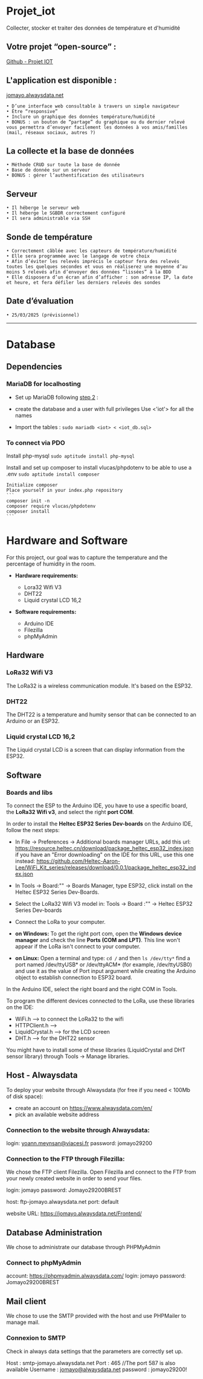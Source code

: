 # Projet_iot
Collecter, stocker et traiter des données de température et d'humidité

## Votre projet “open-source” :
[Github - Projet IOT](https://github.com/JohanBZH/projet_iot)

## L'application est disponible :
[jomayo.alwaysdata.net](jomayo.alwaysdata.net)

    • D’une interface web consultable à travers un simple navigateur  
    • Être “responsive”  
    • Inclure un graphique des données température/humidité  
    • BONUS : un bouton de “partage” du graphique ou du dernier relevé vous permettra d’envoyer facilement les données à vos amis/familles (mail, réseaux sociaux, autres ?)  

## La collecte et la base de données
    • Méthode CRUD sur toute la base de donnée    
    • Base de donnée sur un serveur   
    • BONUS : gérer l’authentification des utilisateurs  
## Serveur
    • Il héberge le serveur web  
    • Il héberge le SGBDR correctement configuré  
    • Il sera administrable via SSH  
## Sonde de température
    • Correctement câblée avec les capteurs de température/humidité  
    • Elle sera programmée avec le langage de votre choix  
    • Afin d’éviter les relevés imprécis le capteur fera des relevés toutes les quelques secondes et vous en réaliserez une moyenne d’au moins 5 relevés afin d’envoyer des données “lissées” à la BDD  
    • Elle disposera d’un écran afin d’afficher : son adresse IP, la date et heure, et fera défiler les derniers relevés des sondes  

## Date d’évaluation 
    • 25/03/2025 (prévisionnel)  

------------------------------------------------------------------------------------------------------------------

# Database
## Dependencies
### MariaDB for localhosting
- Set up MariaDB following [step 2](https://github.com/JohanBZH/Hebergement_web_php) :
- create the database and a user with full privileges
    Use <'iot'> for all the names

- Import the tables :
```sudo mariadb <iot> < <iot_db.sql>```

### To connect via PDO
Install php-mysql
```sudo aptitude install php-mysql```

Install and set up composer to install vlucas/phpdotenv to be able to use a .env
```sudo aptitude install composer```

    Initialize composer
    Place yourself in your index.php repository
    ```
    composer init -n
    composer require vlucas/phpdotenv
    composer install
    ```

# Hardware and Software 

For this project, our goal was to capture the temperature and the percentage of humidity in the room. 

* **Hardware requirements:**
  - Lora32 Wifi V3
  - DHT22
  - Liquid crystal LCD 16,2

* **Software requirements:**
  - Arduino IDE
  - Filezilla
  - phpMyAdmin

## Hardware

### LoRa32 Wifi V3

The LoRa32 is a wireless communication module. It's based on the ESP32.

### DHT22 

The DHT22 is a temperature and humity sensor that can be connected to an Arduino or an ESP32.

### Liquid crystal LCD 16,2

The Liquid crystal LCD is a screen that can display information from the ESP32.

## Software

### Boards and libs

To connect the ESP to the Arduino IDE, you have to use a specific board, the **LoRa32 Wifi v3**, and select the right **port COM**.

In order to install the **Heltec ESP32 Series Dev-boards** on the Arduino IDE, follow the next steps:

- In File -> Preferences -> Additional boards manager URLs, add this url: https://resource.heltec.cn/download/package_heltec_esp32_index.json
if you have an "Error downloading" on the IDE for this URL, use this one instead: https://github.com/Heltec-Aaron-Lee/WiFi_Kit_series/releases/download/0.0.1/package_heltec_esp32_index.json

- In Tools -> Board:"" -> Boards Manager, type ESP32, click install on the Heltec ESP32 Series Dev-Boards.

- Select the LoRa32 Wifi V3 model in:
    Tools -> Board :"" -> Heltec ESP32 Series Dev-boards

- Connect the LoRa to your computer.

* **on Windows:**
To get the right port com, open the **Windows device manager** and check the line **Ports (COM and LPT)**. This line won't appear if the LoRa isn't connect to your computer.

* **on Linux:**
Open a terminal and type:
`cd /` and then 
`ls /dev/tty*`
find a port named /dev/ttyUSB* or /dev/ttyACM* (for example, /dev/ttyUSB0) and use it as the value of Port input argument while creating the Arduino object to establish connection to ESP32 board.

In the Arduino IDE, select the right board and the right COM in Tools.

To program the different devices connected to the LoRa, use these libraries on the IDE: 
- WiFi.h --> to connect the LoRa32 to the wifi
- HTTPClient.h --> 
- LiquidCrystal.h --> for the LCD screen 
- DHT.h --> for the DHT22 sensor

You might have to install some of these libraries (LiquidCrystal and DHT sensor library) through Tools -> Manage libraries.


## Host - Alwaysdata

To deploy your website through Alwaysdata (for free if you need < 100Mb of disk space):
- create an account on https://www.alwaysdata.com/en/
- pick an available website address

### Connection to the website through Alwaysdata:

login: yoann.meynsan@viacesi.fr
password: jomayo29200

### Connection to the FTP through Filezilla:

We chose the FTP client Filezilla.
Open Filezilla and connect to the FTP from your newly created website in order to send your files.

login: jomayo
password: Jomayo29200BREST

host: ftp-jomayo.alwaysdata.net
port: default

website URL: https://jomayo.alwaysdata.net/Frontend/


## Database Administration

We chose to administrate our database through PHPMyAdmin

### Connect to phpMyAdmin

account: https://phpmyadmin.alwaysdata.com/
login: jomayo
password: Jomayo29200BREST

## Mail client

We chose to use the SMTP provided with the host and use PHPMailer to manage mail.

### Connexion to SMTP

Check in always data settings that the parameters are correctly set up.

Host : smtp-jomayo.alwaysdata.net
Port : 465   //The port 587 is also available
Username : jomayo@alwaysdata.net
password : jomayo29200!